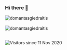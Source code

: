 ### Hi there 👋

<div>
  <img align="center" src="https://github-readme-stats.vercel.app/api?username=domantasgiedraitis&show_icons=true&theme=dark" alt="domantasgiedraitis" />
<div/>
<br />
  
<div>
  <img align="center" src="https://github-readme-stats.vercel.app/api/top-langs/?username=domantasgiedraitis&layout=compact&hide=html&theme=dark" alt="domantasgiedraitis" />
<div/>
<br />

![Visitors since 11 Nov 2020](http://estruyf-github.azurewebsites.net/api/VisitorHit?user=domantasgiedraitis&repo=domantasgiedraitis&countColor=%237B1E7A)
